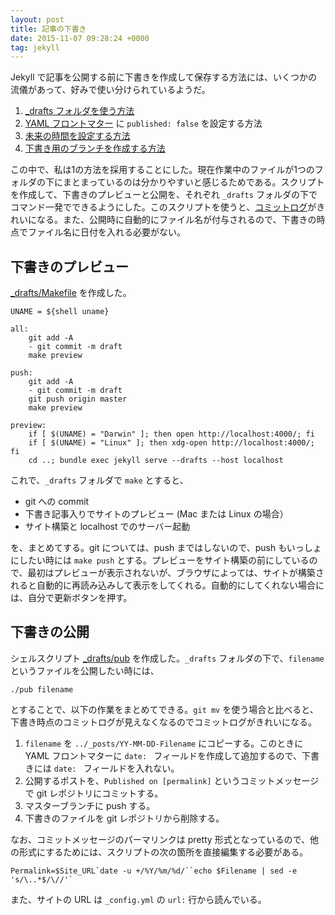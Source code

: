 ```yaml
---
layout: post
title: 記事の下書き
date: 2015-11-07 09:28:24 +0000
tag: jekyll
---
```

Jekyll で記事を公開する前に下書きを作成して保存する方法には、いくつかの流儀があって、好みで使い分けられているようだ。

1. [_drafts フォルダを使う方法](http://jekyllrb.com/docs/drafts/)
2. [YAML フロントマター](http://jekyllrb.com/docs/frontmatter/) に ```published: false``` を設定する方法
3. [未来の時間を設定する方法](http://tqclarkson.com/2012/08/22/jekyll-drafts/)
4. [下書き用のブランチを作成する方法](http://qrohlf.com/posts/jekyll-drafts-workflow/)

この中で、私は1の方法を採用することにした。現在作業中のファイルが1つのフォルダの下にまとまっているのは分かりやすいと感じるためである。スクリプトを作成して、下書きのプレビューと公開を、それぞれ ```_drafts``` フォルダの下でコマンド一発でできるようにした。このスクリプトを使うと、[コミットログ](https://github.com/sekika/sekika.github.io/commits/master/_posts/2015-10-19-office-open-xml-git.md)がきれいになる。また、公開時に自動的にファイル名が付与されるので、下書きの時点でファイル名に日付を入れる必要がない。

## 下書きのプレビュー

[_drafts/Makefile](https://github.com/sekika/sekika.github.io/blob/master/_drafts/Makefile) を作成した。

~~~
UNAME = ${shell uname}

all:
	git add -A
	- git commit -m draft
	make preview

push:
	git add -A
	- git commit -m draft
	git push origin master
	make preview

preview:
	if [ $(UNAME) = "Darwin" ]; then open http://localhost:4000/; fi
	if [ $(UNAME) = "Linux" ]; then xdg-open http://localhost:4000/; fi
	cd ..; bundle exec jekyll serve --drafts --host localhost
~~~

これで、```_drafts``` フォルダで ```make``` とすると、

- git への commit
- 下書き記事入りでサイトのプレビュー (Mac または Linux の場合）
- サイト構築と localhost でのサーバー起動

を、まとめてする。git については、push まではしないので、push もいっしょにしたい時には ```make push``` とする。プレビューをサイト構築の前にしているので、最初はプレビューが表示されないが、ブラウザによっては、サイトが構築されると自動的に再読み込みして表示をしてくれる。自動的にしてくれない場合には、自分で更新ボタンを押す。

## 下書きの公開

シェルスクリプト [_drafts/pub](https://github.com/sekika/sekika.github.io/blob/master/_drafts/pub) を作成した。```_drafts``` フォルダの下で、```filename``` というファイルを公開したい時には、

~~~
./pub filename
~~~

とすることで、以下の作業をまとめてできる。```git mv``` を使う場合と比べると、下書き時点のコミットログが見えなくなるのでコミットログがきれいになる。

1. ```filename``` を ```../_posts/YY-MM-DD-Filename``` にコピーする。このときに YAML フロントマターに ```date: ``` フィールドを作成して追加するので、下書きには ```date: ``` フィールドを入れない。
2. 公開するポストを、```Published on [permalink]``` というコミットメッセージで git レポジトリにコミットする。
3. マスターブランチに push する。
4. 下書きのファイルを git レポジトリから削除する。

なお、コミットメッセージのパーマリンクは pretty 形式となっているので、他の形式にするためには、スクリプトの次の箇所を直接編集する必要がある。

~~~
Permalink=$Site_URL`date -u +/%Y/%m/%d/``echo $Filename | sed -e 's/\..*$/\//'`
~~~

また、サイトの URL は ```_config.yml``` の ```url:``` 行から読んでいる。
